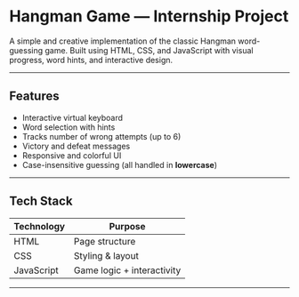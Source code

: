 # Hangman Game — Internship Project

A simple and creative implementation of the classic Hangman word-guessing game. Built using HTML, CSS, and JavaScript with visual progress, word hints, and interactive design.

---

## Features

-  Interactive virtual keyboard
-  Word selection with hints
-  Tracks number of wrong attempts (up to 6)
-  Victory and defeat messages
-  Responsive and colorful UI
-  Case-insensitive guessing (all handled in **lowercase**)

---

## Tech Stack

| Technology | Purpose              |
|------------|-----------------------|
| HTML       | Page structure        |
| CSS        | Styling & layout      |
| JavaScript | Game logic + interactivity |

---


